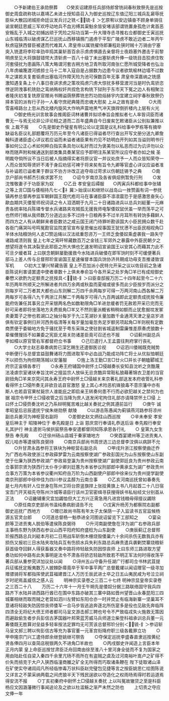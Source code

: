 <!-- { "loadSidebar": true } -->
　　○予新建伯王承勋祭葬　　○癸亥诏建原任兵部侍郎曾铣祠春秋致祭先是巡按御史周盘疏称铣以嘉靖乙未进士授知县召入为御史巡按辽东值辽阳三城兵乱窘辱抚臣纵大散囚闭城拒命廷议发兵讨之铣＜锍-釒＞乞原宥以安边镇奋不顾身单骑往谕宣朝廷恩威三军欢呼动地兵不血刃缚其渠魁余皆安堵该部谓铣置身孤危计禽首恶安叛乱于入城之初捕凶顽于凭险之际功当第一升大理寺丞寻推右佥都御史壬寅巡抚山东城临清以破虏谋乙巳巡抚山西移镇鴈门遏虏于平型广陵虏不敢近边者二年丙午秋虏寇狭西督臣被逮而代难其人  肃皇帝以属铣擢侍郎兼程赴狭时贼十万骑由宁塞突入铣遣将李珍率劲卒捣其巢斩首百余示虏虏惧遁去亲督将士夜趋塞外邀击于前黎明虏至见大将旗鼓错愕大溃斩虏一百八十级丁未出塞斩虏升俸一级铣目击狡虏住牧河套侵扰为患画陈八策大略谓河套古朔方地卫青所取河南张仁愿所城受降者也弘治八年虏编篾渡河掳掠士马十二年入寇自是占据数为边患今议者欲筑榆林边墙不过数年之谋若夫复套驱虏出塞临河作障天险为池可保数百年无事  肃皇帝深嘉纳之铣感激知遇复条上十八事日夜讲求虏之策攻捣虏穴虏大惊扰多移营渡河当是时仇鸾骄恣悖逆阴洩事机铣劾之鸾纳贿权奸共捏危言构铣下狱刑于东市天下冤之边人有相聚泣者隆庆初准复铣原官赠尚书赐谥荫祭葬铣忠烈功勋烜赫宇内宜建立祠宇春秋致祭仍择本官的派有行子孙一人看守庶祀典隆而忠魂大慰矣  上从之故有是命
　　○大雨雪喜峰路台上忽从西北楼内旋风大作响声震地黑气冲天旗捍倒折楼内上层有火光
　　○御史杨光训言故事会推阁臣词林诸曹并拟顷奉旨会推拟者七人率皆词臣而诸曹无一与焉无论非公评论相之道而二百年盛典自今日废矣乞敕诸臣从公别拟兼推以俟  上裁不报
　　○先是御史乔璧星有明公论以定国是议礼科给事中罗栋等有摘举缺谥名臣议礼部题覆将万历元年至今凡诸臣已得谥者尽行查出开写文册分送九卿詹翰科道诸臣虚心详议若应谥而未谥者诸臣果有灼见不妨明白开列如其当谥则明书行事如何公正心术如何粹白指实条具勿以私好而过为褒美勿以私恶而过为讥评勿以众咻而随声附和候通送到部类集具奏某官应予即明注系某官所议应夺者亦如之候  圣明裁夺倘所议不当日后被人指摘得实者将原议官一并议处庶予一人而众皆知荣夺一人而众皆知辱贤奸不淆于身后劝惩可裨于将来矣有旨令九卿等官虚心详议应谥者准与补谥若已谥者果于群议不协方许改正追夺毋过苛求以伤朝廷锡予之典
　　○南京户部尚书郝杰引疾求罢不允
　　○诏今岁南京及各省俱炤例暂免行刑
　　○发沈惟敬妻子于功臣家为奴
　　○乙丑  孝安皇后禫服　　○丙寅兵科都给事中张辅之等上言□国与倭相持凡七＜礻冀＞始误以和继矫以战岛山一挫赞画有词一参抚镇再参总督再参监军朝鲜国王既代庖司马在事诸臣靡不凛凛震恐于是感激思奋矢心歃血期共灭倭誓师祝词读之令人泪洒期于九月二十日诸路进兵以总兵刘綎董一元麻贵各统率陆兵陈璘专督水兵诸路夹攻贼孤无援我师电掣倭奴鼠伏虽一举而荡平之可也然师行粮从我师数万分道远出多不过持十日粮再多不过半月耳所有转饷多藉鲜人而四方之人有从朝鲜来者臣数访之咸云国王闭门待罪听勘该国大小臣民拥众数千赴各衙门痛哭叫号鸣冤勘官监院差官宣布皇恩催出视事国王犹忧懑不出臣民相视角□羊体水陆粮饷何人走□赞运绳以汉法祗重怨咨万一王师乏食倭奴乘虚袭我一路失守诸路咸溃则我  皇上七年之宵旰帑藏数百万之金钱三军郊外之暴露中外臣民朝夕之想望将遂令其决裂至此耶臣之所大惧也乞速发明诏宣谕国王以安其心而藉其力此不可旦夕缓者耳  上曰朕念朝鲜屡勤援救今水陆进兵破倭在即军饷时刻不可缓便著兵部马上差人传与总督邢玠宣谕国王星速催督本国兵饷协济共期成功毋支吾推诿致误军机
　　○初大工肇兴帑藏告匮  皇上不忍加派小民特允开采之议以佐目前之急诸臣陈说利害请罢遣中使者章数十上俱未奉俞旨今各开采之处岁角□羊已有成规御史秦懋义欲酌为定额责之抚按具＜锍-釒＞曰臣查邸报万历二十四年起至今二十六年历两年所顺天之所解进者共四万余两或秋盈而夏缩或彼多而此少臣按岁而派分之则每岁可二万者其大都也山东则解二万四千余两每岁可得一万两河南山西各解二万两每岁可各得八九千两浙江共解二千两每岁可得八九百两诚即此定额责成抚按令廉能府佐兼任其事另立开采银两名色如数勒限角□羊进怠缓者罚无赦若开采已完而无砂可采者即将坐落地方夫费抵角□羊又不然则量派概省稍稍如额而止犹愈掘坟发冢卖妻鬻子之惨也若湖口之抽分每岁于九江芜湖钞关量加数千金通湾天津之皇店岁进俱有钦定事例归并河西务临清等关每岁量加毫忽务足岁额另项起角□羊则税有定数商贾便于委输地方免于骚扰至于粤东采珠之使驻劄省城遥制雷廉惟差原奏虎狼数十辈催儧搜括不如兼委之宪臣尤易关防诸差臣竟可召还也不报
　　○诏蓟州副总兵李如樟以原官管右军都督府佥书事
　　○己巳遣行人王孟震往荆府掌行丧礼
　　○大学士赵志皋奏病势已深乞赐生还遣御医诊视
　　○诏泗川倭贼既克贼势中断便行与总督宜益鼓舞诸将力图进取军中必血战乃能成功阵亡将士从优拟恤朝廷不以损伤为拘但期荡贼以安藩服
　　○旌上洛王勤□言□廿火□并长子朝瞌郾城王府宗正宙槙各孝行
　　○永寿王府辅国中尉怀土□侵越奏长安知县沈听之贪酷蔑法凌虐宗室诸状奉旨沈听之擅监宗人放纵无忌贪酷异常赃私狼藉著锦衣卫差的当官尉扭角□羊来京究问其永寿王府中尉怀土□侵越关来京著礼部送发本府收管礼科参看得怀土□侵所奏无非欲丑诋县官激怒  皇上其心术险恶机锋狼毒不意宗藩中亦有斯人也若县官果杖毙宗人谁能庇之即启亲王转奏何患不行而必欲犯越关之禁何为也据  祖宗令甲怀土□侵收管之后当降为庶人送发闲宅拘住礼部亦请降禁怀土□侵  上曰怀土□侵赍奏沈听之乃系辩明冤苦难比越关奏扰之例其遵前旨行
　　○庚午  诚孝昭皇后忌辰遣抚宁侯朱继勋祭  献陵
　　○以游击陈愚闻为蓟镇燕河路参将凉州副总兵姜河为神枢营右副将
　　○差御史赵文炳往山西巡按
　　○辛未奉安  孝安皇后神主于  昭陵神位于  奉先殿是日  上诣  慈庆宫行奉请礼恭送后诣  奉先殿行奉安礼其护行  神主遣驸马侯拱宸祭告奉安遣都督同知陈承恩各行礼
　　○  皇第九女生祭告  奉先殿
　　○迁徐州砀山县城于秦家塘地方
　　○癸酉宴建州等卫进贡夷人奴儿哈赤等遣侯陈良弼待
　　○南京兵部尚书周世选三边总督李汶俱以病辞不允
　　○升甘肃永昌参将王铁块为神枢营右副总兵
　　○甲戌升浙江按察使曲迁乔为广西右布政使浙江参政薛梦雷为云南按察使湖广参政彭国光为山东按察使山东副使于仕廉为狭西参政湖广参政易登瀛为贵州按察使湖广副使郭廷良为贵州参政云南佥事郭宗贤为狭西行太仆寺少卿刘廷蕙为本省参议刑部郎中黄承玄为湖广参政贵州佥事方万策为本省参议衢州知府岳万阶为山西副使户部郎中徐来仪为贵州提学副使南京刑部郎中徐仲佳为四川参议孟醇为云南佥事
　　○乙亥河南巡抚曾如春奏先是七月内有奸人位世身在陈州卫将台原竖旗捍上张挂黄旗上书八月起首二十八日宿宝吾门开天祖先夺陈州汴城等语臣行该州卫官密缉寻获搜得妖书私帖经文分别首从正法
　　○诏畿辅重灾宜加蠲恤但大工方兴正需急用凡进宫钱粮毋得擅议蠲除
　　○原任南京吏部尚书温纯奏病剧请告不允
　　○戊寅升杨芳为都察院右副都御史巡抚广西地方
　　○赠已故尚书陈有年太子太保荫一子入监读书五官监候杨源五官灵台郎
　　○河道总督杨一魁恭进全河图说诏留览下工部知之
　　○宴朵颜等卫进贡夷人脱伯等遣侯陈良弼待
　　○升河南副使詹在泮为湖广右参政兵部主事杨东野为狭西右参议山西平阳府知府盛稔为山东副使
　　○庚辰蓟辽总督邢玠报西路总兵刘綎本月初二日用战车斫倒木栅烧毁倭巢六十余间杀伤无数我兵亦有损伤又报初三日水陆夹攻陆兵互有伤损水兵失利东路总兵麻贵遣兵袭剿焚寨烧粮斩获首级夺回鲜人得获畜器又奏中路将帅轻敌失防因惊丧师  上曰东师三路进取方望奏功如何中路有此失事明是法令不肃各将骄恣轻敌所致若不明正军法何时得收荡平著兵部从重参究详加议处以闻
　　○浔州五山守备升任湖广行都司佥书林武苴提兵征徭抚定叛夷数万人披棘卧瘴竟卒于军中事平两广总督戴燿以闻诏赠官一级寻加赠骠骑将军都指挥使武苴福建晋江人万历壬辰武进士卒之日五山夷民咸为号泣立祠岁时祀焉盖威信之感人云
　　明神宗实录卷之三百二十七终
明神宗显皇帝实录卷之三百二十八
　　万历二十六年十一月壬午朔先是倭奴分据三路联络固守我兵四路齐下水陆并进西路行酋已在围中东路亦破其三寨中路如晋州望晋山永春昆阳三四城寨相继而取而贼之老营如泗川左臂如东阳仓亦一时并焚止有临海新寨一坚巢耳不意诸将轻敌失防因惊丧师倭军一合马步皆逃追奔逐北所伤寔多是役也见敌先奔临阵四溃全无将纪大偾王师者都司马呈文游击郝三聘也号令不严致临戎失火施救无策因而避敌偷生者步兵彭信古茅国器叶邦荣蓝芳威马兵师道立柴登科祖承训总兵董一元筹倭既无胜算对垒益多轻率按法定罪均无可贳该总督邢玠分别＜锍-釒＞参诏斩马呈文郝三聘以徇彭信古等充为事官董一元革宫衔降府职三级各戴罪立功
　　○甲申隆宗门兴工遣侍郎余继登姚继可祭告
　　○夺保定巡抚李盛春直隶巡按黄纪贤各俸四月以查简店税银两久不进角□羊故也
　　○丙戌御史许闻造上言臣本年正月内蒙  皇上命臣巡按甘肃臣泛舟回南由徐至淮八十里河身全徙而不复为国家之用由陆赴任自梁入秦四千余里亢旸不雨所在有盗贼之虞及过河南裕叶嵩卢之矿得不价失而掊克于大户入狭西临潼商雒之矿全无所得而巧取诸条鞭在  陛下徒取诸山泽在矿使实夺诸闾阎凡所经临惨毒万状科臣赵完璧包见捷等言之按臣姚思仁绘图陈说又详言之不蒙采纳两载之间虎狼半天下残民逞欲以夺造化之权雨旸焉得时若运道焉得安流不报
　　○丁亥初秦府中尉怀土□侵越关奏扰  上以叫冤故辙贷之至是科臣杨应文因潞藩微行事闻追论及之欲以杜滥觞之渐严未然之防也
　　上切责之夺应文俸一年
